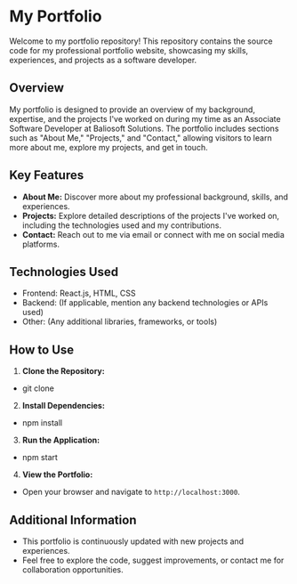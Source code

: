 # My Portfolio

Welcome to my portfolio repository! This repository contains the source code for my professional portfolio website, showcasing my skills, experiences, and projects as a software developer.

## Overview

My portfolio is designed to provide an overview of my background, expertise, and the projects I've worked on during my time as an Associate Software Developer at Baliosoft Solutions. The portfolio includes sections such as "About Me," "Projects," and "Contact," allowing visitors to learn more about me, explore my projects, and get in touch.

## Key Features

- **About Me:** Discover more about my professional background, skills, and experiences.
- **Projects:** Explore detailed descriptions of the projects I've worked on, including the technologies used and my contributions.
- **Contact:** Reach out to me via email or connect with me on social media platforms.

## Technologies Used

- Frontend: React.js, HTML, CSS
- Backend: (If applicable, mention any backend technologies or APIs used)
- Other: (Any additional libraries, frameworks, or tools)

## How to Use

1. **Clone the Repository:**
- git clone
  
2. **Install Dependencies:**
- npm install
  
3. **Run the Application:**
- npm start
  
4. **View the Portfolio:**
- Open your browser and navigate to `http://localhost:3000`.

## Additional Information

- This portfolio is continuously updated with new projects and experiences.
- Feel free to explore the code, suggest improvements, or contact me for collaboration opportunities.

